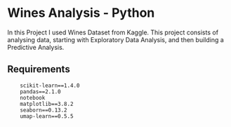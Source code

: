 # Wines Analysis - Python
In this Project I used Wines Dataset from Kaggle.
This project consists of analysing data, starting with Exploratory Data Analysis, and then building a Predictive Analysis.

## Requirements
        scikit-learn==1.4.0
        pandas==2.1.0
        notebook
        matplotlib==3.8.2
        seaborn==0.13.2
        umap-learn==0.5.5
        



